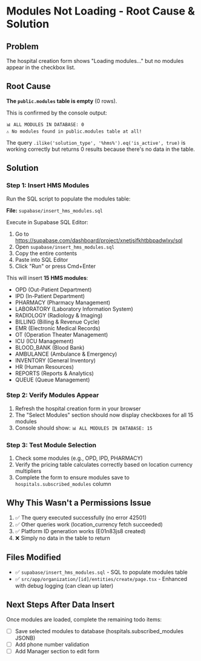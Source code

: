 # Modules Not Loading - Root Cause & Solution

## Problem

The hospital creation form shows "Loading modules..." but no modules appear in the checkbox list.

## Root Cause

**The `public.modules` table is empty** (0 rows).

This is confirmed by the console output:

```
📊 ALL MODULES IN DATABASE: 0
⚠️ No modules found in public.modules table at all!
```

The query `.ilike('solution_type', '%hms%').eq('is_active', true)` is working correctly but returns 0 results because there's no data in the table.

## Solution

### Step 1: Insert HMS Modules

Run the SQL script to populate the modules table:

**File:** `supabase/insert_hms_modules.sql`

Execute in Supabase SQL Editor:

1. Go to https://supabase.com/dashboard/project/xnetjsifkhtbbpadwlxy/sql
2. Open `supabase/insert_hms_modules.sql`
3. Copy the entire contents
4. Paste into SQL Editor
5. Click "Run" or press Cmd+Enter

This will insert **15 HMS modules**:

- OPD (Out-Patient Department)
- IPD (In-Patient Department)
- PHARMACY (Pharmacy Management)
- LABORATORY (Laboratory Information System)
- RADIOLOGY (Radiology & Imaging)
- BILLING (Billing & Revenue Cycle)
- EMR (Electronic Medical Records)
- OT (Operation Theater Management)
- ICU (ICU Management)
- BLOOD_BANK (Blood Bank)
- AMBULANCE (Ambulance & Emergency)
- INVENTORY (General Inventory)
- HR (Human Resources)
- REPORTS (Reports & Analytics)
- QUEUE (Queue Management)

### Step 2: Verify Modules Appear

1. Refresh the hospital creation form in your browser
2. The "Select Modules" section should now display checkboxes for all 15 modules
3. Console should show: `📊 ALL MODULES IN DATABASE: 15`

### Step 3: Test Module Selection

1. Check some modules (e.g., OPD, IPD, PHARMACY)
2. Verify the pricing table calculates correctly based on location currency multipliers
3. Complete the form to ensure modules save to `hospitals.subscribed_modules` column

## Why This Wasn't a Permissions Issue

1. ✅ The query executed successfully (no error 42501)
2. ✅ Other queries work (location_currency fetch succeeded)
3. ✅ Platform ID generation works (E01n83js8 created)
4. ❌ Simply no data in the table to return

## Files Modified

- ✅ `supabase/insert_hms_modules.sql` - SQL to populate modules table
- ✅ `src/app/organization/[id]/entities/create/page.tsx` - Enhanced with debug logging (can clean up later)

## Next Steps After Data Insert

Once modules are loaded, complete the remaining todo items:

- [ ] Save selected modules to database (hospitals.subscribed_modules JSONB)
- [ ] Add phone number validation
- [ ] Add Manager section to edit form
